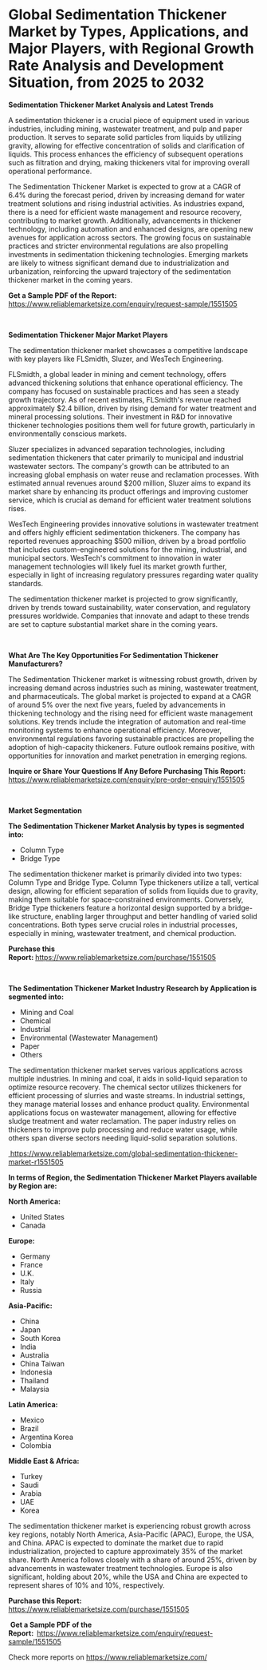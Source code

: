 <p><h1>Global Sedimentation Thickener Market by Types, Applications, and Major Players, with Regional Growth Rate Analysis and Development Situation, from 2025 to 2032</h1></p><p><strong>Sedimentation Thickener Market Analysis and Latest Trends</strong></p>
<p><p>A sedimentation thickener is a crucial piece of equipment used in various industries, including mining, wastewater treatment, and pulp and paper production. It serves to separate solid particles from liquids by utilizing gravity, allowing for effective concentration of solids and clarification of liquids. This process enhances the efficiency of subsequent operations such as filtration and drying, making thickeners vital for improving overall operational performance.</p><p>The Sedimentation Thickener Market is expected to grow at a CAGR of 6.4% during the forecast period, driven by increasing demand for water treatment solutions and rising industrial activities. As industries expand, there is a need for efficient waste management and resource recovery, contributing to market growth. Additionally, advancements in thickener technology, including automation and enhanced designs, are opening new avenues for application across sectors. The growing focus on sustainable practices and stricter environmental regulations are also propelling investments in sedimentation thickening technologies. Emerging markets are likely to witness significant demand due to industrialization and urbanization, reinforcing the upward trajectory of the sedimentation thickener market in the coming years.</p></p>
<p><strong>Get a Sample PDF of the Report:&nbsp;</strong> <a href="https://www.reliablemarketsize.com/enquiry/request-sample/1551505?utm_campaign=2334&utm_medium=2&utm_source=Github&utm_content=ia&utm_term=08042025&utm_id=sedimentation-thickener">https://www.reliablemarketsize.com/enquiry/request-sample/1551505</a></p>
<p>&nbsp;</p>
<p><strong>Sedimentation Thickener Major Market Players</strong></p>
<p><p>The sedimentation thickener market showcases a competitive landscape with key players like FLSmidth, Sluzer, and WesTech Engineering. </p><p>FLSmidth, a global leader in mining and cement technology, offers advanced thickening solutions that enhance operational efficiency. The company has focused on sustainable practices and has seen a steady growth trajectory. As of recent estimates, FLSmidth's revenue reached approximately $2.4 billion, driven by rising demand for water treatment and mineral processing solutions. Their investment in R&D for innovative thickener technologies positions them well for future growth, particularly in environmentally conscious markets.</p><p>Sluzer specializes in advanced separation technologies, including sedimentation thickeners that cater primarily to municipal and industrial wastewater sectors. The company's growth can be attributed to an increasing global emphasis on water reuse and reclamation processes. With estimated annual revenues around $200 million, Sluzer aims to expand its market share by enhancing its product offerings and improving customer service, which is crucial as demand for efficient water treatment solutions rises.</p><p>WesTech Engineering provides innovative solutions in wastewater treatment and offers highly efficient sedimentation thickeners. The company has reported revenues approaching $500 million, driven by a broad portfolio that includes custom-engineered solutions for the mining, industrial, and municipal sectors. WesTech's commitment to innovation in water management technologies will likely fuel its market growth further, especially in light of increasing regulatory pressures regarding water quality standards.</p><p>The sedimentation thickener market is projected to grow significantly, driven by trends toward sustainability, water conservation, and regulatory pressures worldwide. Companies that innovate and adapt to these trends are set to capture substantial market share in the coming years.</p></p>
<p>&nbsp;</p>
<p><strong>What Are The Key Opportunities For Sedimentation Thickener Manufacturers?</strong></p>
<p><p>The Sedimentation Thickener market is witnessing robust growth, driven by increasing demand across industries such as mining, wastewater treatment, and pharmaceuticals. The global market is projected to expand at a CAGR of around 5% over the next five years, fueled by advancements in thickening technology and the rising need for efficient waste management solutions. Key trends include the integration of automation and real-time monitoring systems to enhance operational efficiency. Moreover, environmental regulations favoring sustainable practices are propelling the adoption of high-capacity thickeners. Future outlook remains positive, with opportunities for innovation and market penetration in emerging regions.</p></p>
<p><strong>Inquire or Share Your Questions If Any Before Purchasing This Report:</strong> <a href="https://www.reliablemarketsize.com/enquiry/pre-order-enquiry/1551505?utm_campaign=2334&utm_medium=2&utm_source=Github&utm_content=ia&utm_term=08042025&utm_id=sedimentation-thickener">https://www.reliablemarketsize.com/enquiry/pre-order-enquiry/1551505</a></p>
<p>&nbsp;</p>
<p><strong>Market Segmentation</strong></p>
<p><strong>The Sedimentation Thickener Market Analysis by types is segmented into:</strong></p>
<p><ul><li>Column Type</li><li>Bridge Type</li></ul></p>
<p><p>The sedimentation thickener market is primarily divided into two types: Column Type and Bridge Type. Column Type thickeners utilize a tall, vertical design, allowing for efficient separation of solids from liquids due to gravity, making them suitable for space-constrained environments. Conversely, Bridge Type thickeners feature a horizontal design supported by a bridge-like structure, enabling larger throughput and better handling of varied solid concentrations. Both types serve crucial roles in industrial processes, especially in mining, wastewater treatment, and chemical production.</p></p>
<p><strong>Purchase this Report:&nbsp;</strong><a href="https://www.reliablemarketsize.com/purchase/1551505?utm_campaign=2334&utm_medium=2&utm_source=Github&utm_content=ia&utm_term=08042025&utm_id=sedimentation-thickener">https://www.reliablemarketsize.com/purchase/1551505</a></p>
<p>&nbsp;</p>
<p><strong>The Sedimentation Thickener Market Industry Research by Application is segmented into:</strong></p>
<p><ul><li>Mining and Coal</li><li>Chemical</li><li>Industrial</li><li>Environmental (Wastewater Management)</li><li>Paper</li><li>Others</li></ul></p>
<p><p>The sedimentation thickener market serves various applications across multiple industries. In mining and coal, it aids in solid-liquid separation to optimize resource recovery. The chemical sector utilizes thickeners for efficient processing of slurries and waste streams. In industrial settings, they manage material losses and enhance product quality. Environmental applications focus on wastewater management, allowing for effective sludge treatment and water reclamation. The paper industry relies on thickeners to improve pulp processing and reduce water usage, while others span diverse sectors needing liquid-solid separation solutions.</p></p>
<p><a href="https://www.reliablemarketsize.com/global-sedimentation-thickener-market-r1551505?utm_campaign=2334&utm_medium=2&utm_source=Github&utm_content=ia&utm_term=08042025&utm_id=sedimentation-thickener">&nbsp;https://www.reliablemarketsize.com/global-sedimentation-thickener-market-r1551505</a></p>
<p><strong>In terms of Region, the Sedimentation Thickener Market Players available by Region are:</strong></p>
<p>
    <p> <strong> North America: </strong>
        <ul>
            <li>United States</li>
            <li>Canada</li>
        </ul>
        </p> 
    <p> <strong> Europe: </strong>
        <ul>
            <li>Germany</li>
            <li>France</li>
            <li>U.K.</li>
            <li>Italy</li>
            <li>Russia</li>
        </ul>
        </p> 
    <p> <strong> Asia-Pacific: </strong>
        <ul>
            <li>China</li>
            <li>Japan</li>
            <li>South Korea</li>
            <li>India</li>
            <li>Australia</li>
            <li>China Taiwan</li>
            <li>Indonesia</li>
            <li>Thailand</li>
            <li>Malaysia</li>
        </ul>
        </p> 
    <p> <strong> Latin America: </strong>
        <ul>
            <li>Mexico</li>
            <li>Brazil</li>
            <li>Argentina Korea</li>
            <li>Colombia</li>
        </ul>
        </p> 
    <p> <strong> Middle East & Africa: </strong>
        <ul>
            <li>Turkey</li>
            <li>Saudi</li>
            <li>Arabia</li>
            <li>UAE</li>
            <li>Korea</li>
        </ul>
    </p>
    </p>
<p><p>The sedimentation thickener market is experiencing robust growth across key regions, notably North America, Asia-Pacific (APAC), Europe, the USA, and China. APAC is expected to dominate the market due to rapid industrialization, projected to capture approximately 35% of the market share. North America follows closely with a share of around 25%, driven by advancements in wastewater treatment technologies. Europe is also significant, holding about 20%, while the USA and China are expected to represent shares of 10% and 10%, respectively.</p></p>
<p><strong>Purchase this Report: </strong><a href="https://www.reliablemarketsize.com/purchase/1551505?utm_campaign=2334&utm_medium=2&utm_source=Github&utm_content=ia&utm_term=08042025&utm_id=sedimentation-thickener">https://www.reliablemarketsize.com/purchase/1551505</a></p>
<p>&nbsp;<strong>Get a Sample PDF of the Report:&nbsp;&nbsp;</strong><a href="https://www.reliablemarketsize.com/enquiry/request-sample/1551505?utm_campaign=2334&utm_medium=2&utm_source=Github&utm_content=ia&utm_term=08042025&utm_id=sedimentation-thickener">https://www.reliablemarketsize.com/enquiry/request-sample/1551505</a></p>
<p><strong></strong></p>
<p>Check more reports on <a href="https://www.reliablemarketsize.com/?utm_campaign=2334&utm_medium=2&utm_source=Github&utm_content=ia&utm_term=08042025&utm_id=sedimentation-thickener">https://www.reliablemarketsize.com/</a></p>